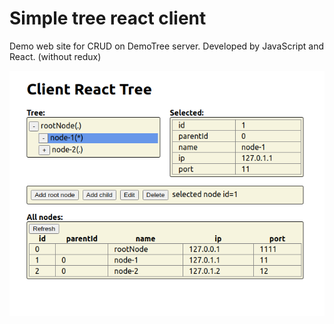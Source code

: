 # Simple tree react client 
Demo web site for CRUD on DemoTree server.
Developed by JavaScript and React. (without redux)

![screenshot](screen.png)

